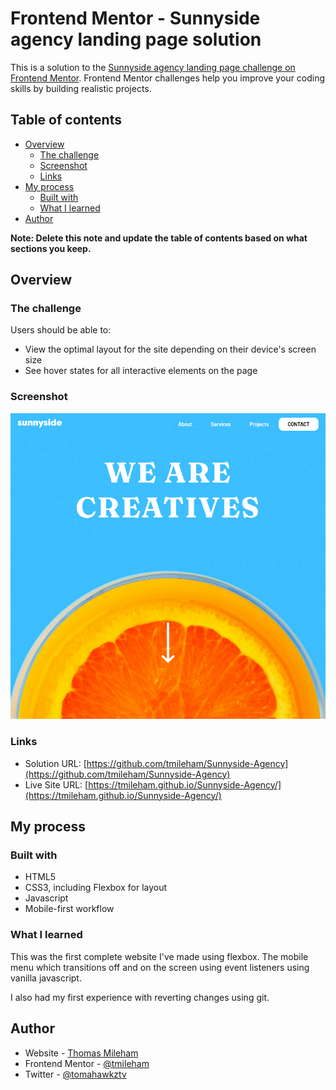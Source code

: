 # Frontend Mentor - Sunnyside agency landing page solution

This is a solution to the [Sunnyside agency landing page challenge on Frontend Mentor](https://www.frontendmentor.io/challenges/sunnyside-agency-landing-page-7yVs3B6ef). Frontend Mentor challenges help you improve your coding skills by building realistic projects.

## Table of contents

- [Overview](#overview)
  - [The challenge](#the-challenge)
  - [Screenshot](#screenshot)
  - [Links](#links)
- [My process](#my-process)
  - [Built with](#built-with)
  - [What I learned](#what-i-learned)
- [Author](#author)

**Note: Delete this note and update the table of contents based on what sections you keep.**

## Overview

### The challenge

Users should be able to:

- View the optimal layout for the site depending on their device's screen size
- See hover states for all interactive elements on the page

### Screenshot

![](https://github.com/tmileham/Sunnyside-Agency/blob/main/Screenshot.png)

### Links

- Solution URL: [https://github.com/tmileham/Sunnyside-Agency](https://github.com/tmileham/Sunnyside-Agency)
- Live Site URL: [https://tmileham.github.io/Sunnyside-Agency/](https://tmileham.github.io/Sunnyside-Agency/)

## My process

### Built with

- HTML5
- CSS3, including Flexbox for layout
- Javascript
- Mobile-first workflow

### What I learned

This was the first complete website I've made using flexbox. The mobile menu which transitions off and on the screen using event listeners using vanilla javascript.

I also had my first experience with reverting changes using git.

## Author

- Website - [Thomas Mileham](https://comingsoon)
- Frontend Mentor - [@tmileham](https://www.frontendmentor.io/profile/tmileham)
- Twitter - [@tomahawkztv](https://www.twitter.com/tomahawkztv)
